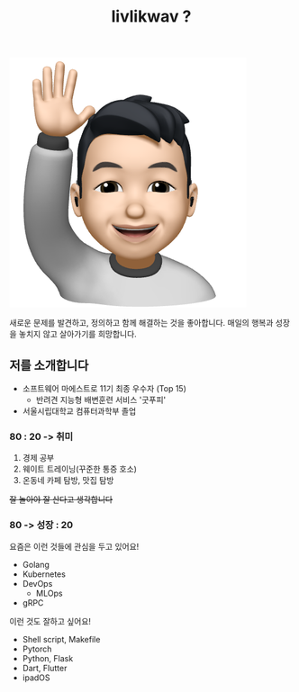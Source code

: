 ﻿---
title: "livlikwav ?"
permalink: /about/
layout: single
author_profile: false
---

![hello_mimoticon_img](/assets/images/bio_hello.png)

새로운 문제를 발견하고, 정의하고 함께 해결하는 것을 좋아합니다.
매일의 행복과 성장을 놓치지 않고 살아가기를 희망합니다.

## 저를 소개합니다

- 소프트웨어 마에스트로 11기 최종 우수자 (Top 15)
  - 반려견 지능형 배변훈련 서비스 '굿푸피'
- 서울시립대학교 컴퓨터과학부 졸업

### 80 : **20 -> 취미**

1. 경제 공부
2. 웨이트 트레이닝(꾸준한 통증 호소)
3. 온동네 카페 탐방, 맛집 탐방

~~잘 놀아야 잘 산다고 생각합니다~~  

### **80 -> 성장** : 20

요즘은 이런 것들에 관심을 두고 있어요!

- Golang
- Kubernetes
- DevOps
  - MLOps
- gRPC

이런 것도 잘하고 싶어요!

- Shell script, Makefile
- Pytorch
- Python, Flask
- Dart, Flutter
- ipadOS
